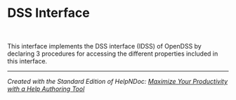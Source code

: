 # DSS Interface

&nbsp;

This interface implements the DSS interface (IDSS) of OpenDSS by declaring 3 procedures for accessing the different properties included in this interface.


***
_Created with the Standard Edition of HelpNDoc: [Maximize Your Productivity with a Help Authoring Tool](<https://www.helpauthoringsoftware.com/articles/what-is-a-help-authoring-tool/>)_
